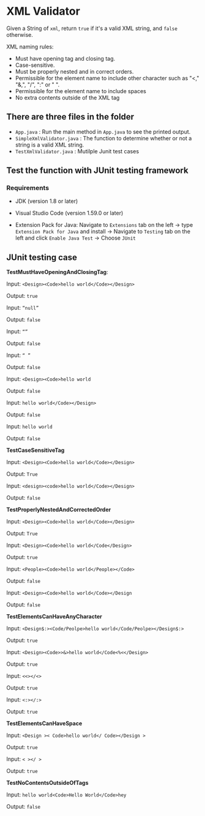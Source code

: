 
# XML Validator
Given a String of `xml`, return `true` if it's a valid XML string, and `false` otherwise.

XML naming rules:
* Must have opening tag and closing tag.
* Case-sensitive.
* Must be properly nested and in correct orders.
* Permissible for the element name to include other character such as "<," "&,", "/", ":" or " ".
* Permissible for the element name to include spaces
* No extra contents outside of the XML tag

## There are three files in the folder
- `App.java` : Run the main method in `App.java` to see the printed output.
- `SimpleXmlValidator.java` : The function to determine whether or not a string is a valid XML string.
- `TestXmlValidator.java` : Mutilple Junit test cases

## Test the function with JUnit testing framework

### Requirements
- JDK (version 1.8 or later)

- Visual Studio Code (version 1.59.0 or later)

- Extension Pack for Java: Navigate to `Extensions` tab on the left -> type `Extension Pack for Java` and install -> Navigate to `Testing` tab on the left and click `Enable Java Test` -> Choose `JUnit`

## JUnit testing case

**TestMustHaveOpeningAndClosingTag**:

Input: `<Design><Code>hello world</Code></Design>`

Output: `true`

Input: `“null” `

Output: `false`

Input: `“”`

Output: `false`

Input: `“ ”`

Output: `false`

Input: `<Design><Code>hello world`

Output: `false`

Input: `hello world</Code></Design>`

Output: `false`

Input: `hello world`

Output: `false`


**TestCaseSensitiveTag**

Input: `<Design><Code>hello world</Code></Design>`

Output: `True`

Input: `<design><code>hello world</Code></Design>`

Output: `false`


**TestProperlyNestedAndCorrectedOrder**

Input: `<Design><Code>hello world</Code></Design>`

Output: `True`

Input: `<Design><Code>hello world</Code</Design>`

Output: `true`

Input: `<People><Code>hello world</People></Code>`

Output: `false`

Input: `<Design><Code>hello world</Code></Design`

Output: `false`



**TestElementsCanHaveAnyCharacter**

Input: `<Design$:><Code/Peolpe>hello world</Code/Peolpe></Design$:>`

Output: `true`

Input: `<Design><Code>>&>hello world</Code<%<</Design>`

Output: `true`

Input: `<<></<>`

Output: `true`

Input: `<:></:>`

Output: `true`

**TestElementsCanHaveSpace**

Input: `<Design >< Code>hello world</ Code></Design >`

Output: `true`

Input: `< ></ >`

Output: `true`

**TestNoContentsOutsideOfTags**

Input: `hello world<Code>Hello World</Code>hey`

Output: `false`




















